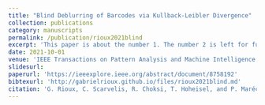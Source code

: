 ```yaml
---
title: "Blind Deblurring of Barcodes via Kullback-Leibler Divergence"
collection: publications
category: manuscripts
permalink: /publication/rioux2021blind
excerpt: 'This paper is about the number 1. The number 2 is left for future work.'
date: 2021-10-01
venue: 'IEEE Transactions on Pattern Analysis and Machine Intelligence'
slidesurl: 
paperurl: 'https://ieeexplore.ieee.org/abstract/document/8758192'
bibtexurl: 'http://gabrielrioux.github.io/files/rioux2021blind.md'
citation: 'G. Rioux, C. Scarvelis, R. Choksi, T. Hoheisel, and P. Maréchal. &quot;Blind Deblurring of Barcodes via Kullback-Leibler Divergence.&quot; <i>IEEE Transactions on Pattern Analysis and Machine Intelligence</i>. 43(1), 2021, pp.77-88.'
---
```


